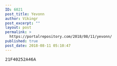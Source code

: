 ```yaml
---
ID: 6021
post_title: Yevonn
author: Víkingr
post_excerpt: ""
layout: post
permalink: >
  https://portalrepository.com/2018/08/11/yevonn/
published: true
post_date: 2018-08-11 05:10:47
---
```

<pre>21F40252A46A</pre>